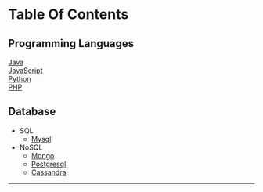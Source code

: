 # Table Of Contents  

## Programming Languages
   [Java](https://srimuthurajesh.github.io/Tech-Notes/Java)  
   [JavaScript](https://srimuthurajesh.github.io/Tech-Notes/Java%20script)  
   [Python](https://srimuthurajesh.github.io/Tech-Notes/Python)  
   [PHP](https://srimuthurajesh.github.io/Tech-Notes/PHP)  

## Database
   * SQL
       * [Mysql](https://srimuthurajesh.github.io/Tech-Notes/SQL/mysql.html)
   * NoSQL
       * [Mongo](https://srimuthurajesh.github.io/Tech-Notes/NoSql/Mongo.html)
       * [Postgresql](https://srimuthurajesh.github.io/Tech-Notes/NoSql/Mongo.html)
       * [Cassandra](https://srimuthurajesh.github.io/Tech-Notes/NoSql/Cassandra.html)


----
